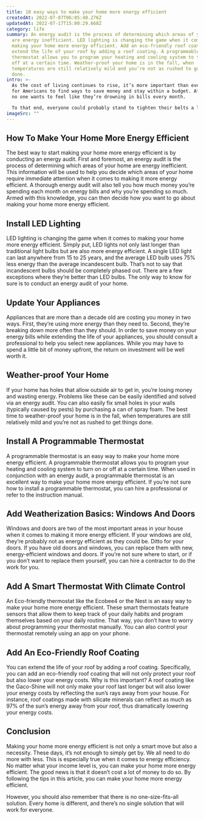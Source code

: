 ```yaml
---
title: 10 easy ways to make your home more energy efficient
createdAt: 2022-07-07T06:05:40.276Z
updatedAt: 2022-07-17T15:00:29.668Z
category: life
summary: An energy audit is the process of determining which areas of your home
  are energy inefficient. LED lighting is changing the game when it comes to
  making your home more energy efficient. Add an eco-friendly roof coating to
  extend the life of your roof by adding a roof coating. A programmable
  thermostat allows you to program your heating and cooling system to turn on or
  off at a certain time. Weather-proof your home is in the fall, when
  temperatures are still relatively mild and you’re not as rushed to get things
  done.
intro: >-
  As the cost of living continues to rise, it’s more important than ever
  for Americans to find ways to save money and stay within a budget. After all,
  no one wants to feel like they’re drowning in bills every month. 

  To that end, everyone could probably stand to tighten their belts a little bit when it comes to their day-to-day expenses; after all, there are several small things we can do on a daily basis that will collectively add up and help us save money in the long run. In this blog post, we’ll cover everything you need to know about energy efficiency at home and how you can start saving money by making your house more efficient today!
imageSrc: ""
---
```


## How To Make Your Home More Energy Efficient

The best way to start making your home more energy efficient is by conducting an energy audit. First and foremost, an energy audit is the process of determining which areas of your home are energy inefficient. This information will be used to help you decide which areas of your home require immediate attention when it comes to making it more energy efficient.
A thorough energy audit will also tell you how much money you’re spending each month on energy bills and why you’re spending so much. Armed with this knowledge, you can then decide how you want to go about making your home more energy efficient.

## Install LED Lighting

LED lighting is changing the game when it comes to making your home more energy efficient. Simply put, LED lights not only last longer than traditional light bulbs but are also more energy efficient.
A single LED light can last anywhere from 15 to 25 years, and the average LED bulb uses 75% less energy than the average incandescent bulb.
That’s not to say that incandescent bulbs should be completely phased out. There are a few exceptions where they’re better than LED bulbs. The only way to know for sure is to conduct an energy audit of your home.

## Update Your Appliances

Appliances that are more than a decade old are costing you money in two ways. First, they’re using more energy than they need to. Second, they’re breaking down more often than they should.
In order to save money on your energy bills while extending the life of your appliances, you should consult a professional to help you select new appliances.
While you may have to spend a little bit of money upfront, the return on investment will be well worth it.

## Weather-proof Your Home

If your home has holes that allow outside air to get in, you’re losing money and wasting energy.
Problems like these can be easily identified and solved via an energy audit.
You can also easily fix small holes in your walls (typically caused by pests) by purchasing a can of spray foam.
The best time to weather-proof your home is in the fall, when temperatures are still relatively mild and you’re not as rushed to get things done.

## Install A Programmable Thermostat

A programmable thermostat is an easy way to make your home more energy efficient. A programmable thermostat allows you to program your heating and cooling system to turn on or off at a certain time.
When used in conjunction with an energy audit, a programmable thermostat is an excellent way to make your home more energy efficient. If you’re not sure how to install a programmable thermostat, you can hire a professional or refer to the instruction manual.

## Add Weatherization Basics: Windows And Doors

Windows and doors are two of the most important areas in your house when it comes to making it more energy efficient. If your windows are old, they’re probably not as energy efficient as they could be.
Ditto for your doors. If you have old doors and windows, you can replace them with new, energy-efficient windows and doors.
If you’re not sure where to start, or if you don’t want to replace them yourself, you can hire a contractor to do the work for you.

## Add A Smart Thermostat With Climate Control

An Eco-friendly thermostat like the Ecobee4 or the Nest is an easy way to make your home more energy efficient.
These smart thermostats feature sensors that allow them to keep track of your daily habits and program themselves based on your daily routine.
That way, you don’t have to worry about programming your thermostat manually.
You can also control your thermostat remotely using an app on your phone.

## Add An Eco-Friendly Roof Coating

You can extend the life of your roof by adding a roof coating. Specifically, you can add an eco-friendly roof coating that will not only protect your roof but also lower your energy costs.
Why is this important? A roof coating like the Gaco-Shine will not only make your roof last longer but will also lower your energy costs by reflecting the sun’s rays away from your house.
For instance, roof coatings made with silicate minerals can reflect as much as 97% of the sun’s energy away from your roof, thus dramatically lowering your energy costs.

## Conclusion

Making your home more energy efficient is not only a smart move but also a necessity. These days, it’s not enough to simply get by. We all need to do more with less.
This is especially true when it comes to energy efficiency. No matter what your income level is, you can make your home more energy efficient.
The good news is that it doesn’t cost a lot of money to do so. By following the tips in this article, you can make your home more energy efficient.

However, you should also remember that there is no one-size-fits-all solution. Every home is different, and there’s no single solution that will work for everyone.
